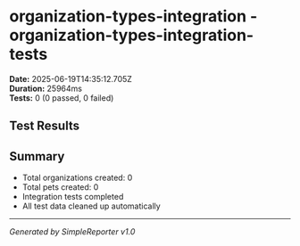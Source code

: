 # organization-types-integration - organization-types-integration-tests

**Date:** 2025-06-19T14:35:12.705Z  
**Duration:** 25964ms  
**Tests:** 0 (0 passed, 0 failed)

## Test Results



## Summary

- Total organizations created: 0
- Total pets created: 0
- Integration tests completed
- All test data cleaned up automatically

---
*Generated by SimpleReporter v1.0*
